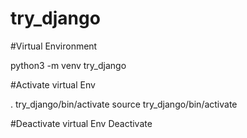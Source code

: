 # try_django

#Virtual Environment

python3 -m venv try_django

#Activate virtual Env

. try_django/bin/activate
source try_django/bin/activate

#Deactivate virtual Env
Deactivate
